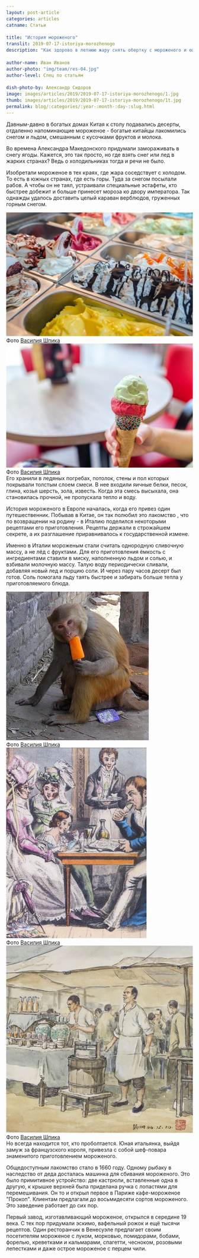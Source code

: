 ```yaml
---
layout: post-article
categories: articles
catname: Статьи

title: "История мороженого"
translit: 2019-07-17-istoriya-morozhenogo
description: "Как здорово в летнюю жару снять обертку с мороженого и ощутить вкус этого холодного лакомства! А знаешь ли ты, что такой же восторг, который ощущаешь ты перед порцией мороженого, люди испытывают уже пять тысяч лет!"

author-name: Иван Иванов
author-photo: "img/team/res-04.jpg"
author-level: Спец по статьям

dish-photo-by: Александр Сидоров
image: images/articles/2019/2019-07-17-istoriya-morozhenogo/1.jpg
thumb: images/articles/2019/2019-07-17-istoriya-morozhenogo/1t.jpg
permalink: blog/:categories/:year-:month-:day-:slug.html
---
```

Давным-давно в богатых домах Китая к столу подавались десерты, отдаленно напоминающие мороженое - богатые китайцы лакомились снегом и льдом, смешанным с кусочками фруктов и молока.

Во времена Александра Македонского придумали замораживать в снегу ягоды. Кажется, это так просто, но где взять снег или лед в жарких странах? Ведь о холодильниках тогда и речи не было.

Изобретали мороженое в тех краях, где жара соседствует с холодом. То есть в южных странах, где есть горы. Туда за снегом посылали рабов. А чтобы он не таял, устраивали специальные эстафеты, кто быстрее добежит и больше принесет мороза ко двору императора. Так однажды удалось доставить целый караван верблюдов, груженных горным снегом.

<div class="row">
	<div class="col-6">
		<img src="images/articles/2019/2019-07-17-istoriya-morozhenogo/01.jpg" alt="">
		<figcaption>Фото <a href="#">Василия Шпика</a></figcaption>
	</div>
	<div class="col-6">
		<img src="images/articles/2019/2019-07-17-istoriya-morozhenogo/02.jpg" alt="">
		<figcaption>Фото <a href="#">Василия Шпика</a></figcaption>
	</div>
</div>
Его хранили в ледяных погребах, потолок, стены и пол которых покрывали толстым слоем смеси. В нее входили яичные белки, песок, глина, козья шерсть, зола, известь. Когда эта смесь высыхала, она становилась прочной, не пропускала тепло и воду.

История мороженого в Европе началась, когда его привез один путешественник. Побывав в Китае, он так полюбил это лакомство , что по возвращении на родину - в Италию поделился некоторыми рецептами его приготовления. Рецепты держали в строжайшем секрете, а их разглашение приравнивалось к государственной измене.


Именно в Италии мороженым стали считать однородную сливочную массу, а не лёд с фруктами. Для его приготовления ёмкость с ингредиентами ставили в миску, наполненную льдом и солью, и взбивали молочную массу. Талую воду периодически сливали, добавляя новый лед и порцию соли. И через пару часов десерт был готов. Соль помогала льду таять быстрее и забирать больше тепла у приготовляемого блюда.

<div class="row">
	<div class="col-4">
		<img src="images/articles/2019/2019-07-17-istoriya-morozhenogo/03.jpg" alt="">
		<figcaption>Фото <a href="#">Василия Шпика</a></figcaption>
	</div>
	<div class="col-4">
		<img src="images/articles/2019/2019-07-17-istoriya-morozhenogo/04.jpg" alt="">
		<figcaption>Фото <a href="#">Василия Шпика</a></figcaption>
	</div>
	<div class="col-4">
		<img src="images/articles/2019/2019-07-17-istoriya-morozhenogo/05.jpg" alt="">
		<figcaption>Фото <a href="#">Василия Шпика</a></figcaption>
	</div>
</div>
Но всегда находится тот, кто проболтается. Юная итальянка, выйдя замуж за французского короля, привезла с собой шеф-повара знаменитого приготовлением мороженого.

Общедоступным лакомство стало в 1660 году. Одному рыбаку в наследство от деда досталась машинка для сбивания мороженого. Это было примитивное устройство: две кастрюли, вставленные одна в другую, к крышке верхней была приделана ручка с лопастями для перемешивания. Он то и открыл первое в Париже кафе-мороженое "Прокоп". Клиентам предлагали до восьмидесяти сортов мороженого. Это заведение работает до сих пор.

Первый завод, изготавливающий мороженое, открылся в середине 19 века. С тех пор придумали эскимо, вафельный рожок и ещё тысячи рецептов. Один ресторанчик в Венесуэле предлагает своим посетителям мороженое с луком, морковью, помидорами, бобами, форелью, креветками и кальмарами, спагетти, чесноком, розовыми лепестками и даже острое мороженое с перцем чили.